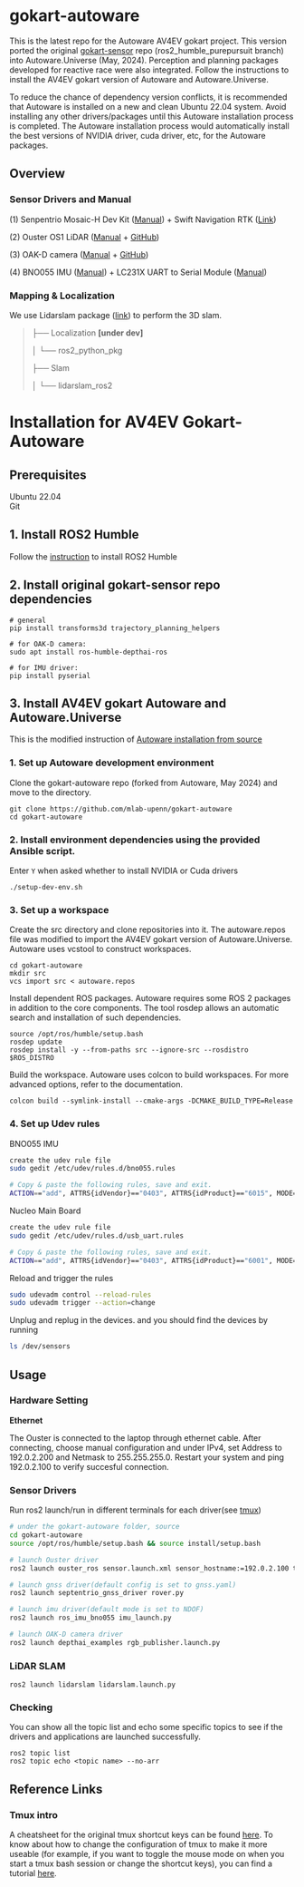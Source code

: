 # gokart-autoware

This is the latest repo for the Autoware AV4EV gokart project. This version ported the original [gokart-sensor](https://github.com/mlab-upenn/gokart-sensor/tree/ros2_humble_purepursuit) repo (ros2_humble_purepursuit branch) into Autoware.Universe (May, 2024). Perception and planning packages developed for reactive race were also integrated. Follow the instructions to install the AV4EV gokart version of Autoware and Autoware.Universe.

To reduce the chance of dependency version conflicts, it is recommended that Autoware is installed on a new and clean Ubuntu 22.04 system. Avoid installing any other drivers/packages until this Autoware installation process is completed. The Autoware installation process would automatically install the best versions of NVIDIA driver, cuda driver, etc, for the Autoware packages.

## Overview

### Sensor Drivers and Manual

(1) Senpentrio Mosaic-H Dev Kit ([Manual](https://www.septentrio.com/en/products/gps/gnss-receiver-modules/mosaichdevkit)) + Swift Navigation RTK ([Link](https://www.swiftnav.com/skylark))

(2) Ouster OS1 LiDAR ([Manual](https://data.ouster.io/downloads/software-user-manual/software-user-manual-v2p0.pdf) + [GitHub](https://github.com/ouster-lidar/ouster-ros/tree/ros2))

(3) OAK-D camera ([Manual](https://docs.luxonis.com/projects/hardware/en/latest/pages/BW1098OAK.html) + [GitHub](https://github.com/luxonis/depthai-ros))

(4) BNO055 IMU ([Manual](https://cdn-shop.adafruit.com/datasheets/BST_BNO055_DS000_12.pdf)) + LC231X UART to Serial Module ([Manual](https://www.digikey.com/en/products/detail/ftdi-future-technology-devices-international-ltd/LC231X/6823712))


### Mapping & Localization

We use Lidarslam package ([link](https://github.com/rsasaki0109/lidarslam_ros2)) to perform the 3D slam. 

> ├── Localization **[under dev]**
>
> │   └── ros2_python_pkg
>
> ├── Slam
>
> │   └── lidarslam_ros2


# Installation for AV4EV Gokart-Autoware

## Prerequisites
Ubuntu 22.04  
Git

## 1. Install ROS2 Humble
Follow the [instruction](https://docs.ros.org/en/humble/Installation/Ubuntu-Install-Debians.html) to install ROS2 Humble

## 2. Install original gokart-sensor repo dependencies

```
# general
pip install transforms3d trajectory_planning_helpers

# for OAK-D camera:
sudo apt install ros-humble-depthai-ros

# for IMU driver:
pip install pyserial
```

## 3. Install AV4EV gokart Autoware and Autoware.Universe
This is the modified instruction of [Autoware installation from source](https://autowarefoundation.github.io/autoware-documentation/main/installation/autoware/source-installation/)

### 1. Set up Autoware development environment
Clone the gokart-autoware repo (forked from Autoware, May 2024) and move to the directory.

```
git clone https://github.com/mlab-upenn/gokart-autoware
cd gokart-autoware
```

### 2. Install environment dependencies using the provided Ansible script.
Enter `Y` when asked whether to install NVIDIA or Cuda drivers

```
./setup-dev-env.sh
```

### 3. Set up a workspace
Create the src directory and clone repositories into it. The autoware.repos file was modified to import the AV4EV gokart version of Autoware.Universe. Autoware uses vcstool to construct workspaces.

```
cd gokart-autoware
mkdir src
vcs import src < autoware.repos
```

Install dependent ROS packages.
Autoware requires some ROS 2 packages in addition to the core components. The tool rosdep allows an automatic search and installation of such dependencies.

```
source /opt/ros/humble/setup.bash
rosdep update
rosdep install -y --from-paths src --ignore-src --rosdistro $ROS_DISTRO
```

Build the workspace.
Autoware uses colcon to build workspaces. For more advanced options, refer to the documentation.

```
colcon build --symlink-install --cmake-args -DCMAKE_BUILD_TYPE=Release
```

### 4. Set up Udev rules

BNO055 IMU
```bash
create the udev rule file
sudo gedit /etc/udev/rules.d/bno055.rules

# Copy & paste the following rules, save and exit.
ACTION=="add", ATTRS{idVendor}=="0403", ATTRS{idProduct}=="6015", MODE="0666", SYMLINK+="sensors/bno055"
```

Nucleo Main Board
```bash
create the udev rule file
sudo gedit /etc/udev/rules.d/usb_uart.rules

# Copy & paste the following rules, save and exit.
ACTION=="add", ATTRS{idVendor}=="0403", ATTRS{idProduct}=="6001", MODE="0666", SYMLINK+="sensors/usb_uart"
```

Reload and trigger the rules
```bash
sudo udevadm control --reload-rules
sudo udevadm trigger --action=change
```

Unplug and replug in the devices. and you should find the devices by running
```bash
ls /dev/sensors
```

## Usage

### Hardware Setting

**Ethernet**

The Ouster is connected to the laptop through ethernet cable. After connecting, choose manual configuration and under IPv4, set Address to 192.0.2.200 and Netmask to 255.255.255.0. Restart your system and ping 192.0.2.100 to verify succesful connection.

### Sensor Drivers

Run ros2 launch/run in different terminals for each driver(see [tmux](#tmux-intro))

```bash
# under the gokart-autoware folder, source
cd gokart-autoware
source /opt/ros/humble/setup.bash && source install/setup.bash

# launch Ouster driver
ros2 launch ouster_ros sensor.launch.xml sensor_hostname:=192.0.2.100 timestamp_mode:=TIME_FROM_ROS_TIME

# launch gnss driver(default config is set to gnss.yaml)
ros2 launch septentrio_gnss_driver rover.py

# launch imu driver(default mode is set to NDOF)
ros2 launch ros_imu_bno055 imu_launch.py

# launch OAK-D camera driver
ros2 launch depthai_examples rgb_publisher.launch.py
```

### LiDAR SLAM

```
ros2 launch lidarslam lidarslam.launch.py
```


### Checking
You can show all the topic list and echo some specific topics to see if the drivers and applications are launched successfully.
```
ros2 topic list
ros2 topic echo <topic name> --no-arr
```


## Reference Links

### Tmux intro

A cheatsheet for the original tmux shortcut keys can be found [here](https://tmuxcheatsheet.com/). To know about how to change the configuration of tmux to make it more  useable (for example, if you want to toggle the mouse mode on when you  start a tmux bash session or change the shortcut keys), you can find a  tutorial [here](https://www.hamvocke.com/blog/a-guide-to-customizing-your-tmux-conf/).

